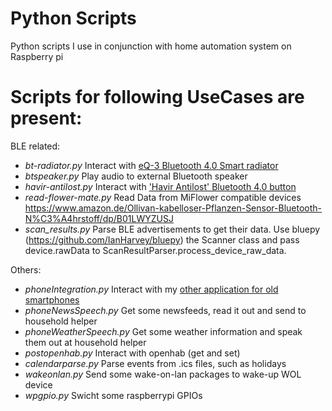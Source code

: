 # Python Scripts

Python scripts I use in conjunction with home automation system on Raspberry pi

Scripts for following UseCases are present:
===

BLE related:
* *bt-radiator.py* Interact with [eQ-3 Bluetooth 4.0 Smart radiator](https://www.amazon.de/eqiva-Bluetooth-Smart-Heizk%C3%B6rperthermostat-141771A1A/dp/B014VHFR6Y/ref=sr_1_6?ie=UTF8&qid=1477752458&sr=8-6&keywords=eq3+heizk%C3%B6rperthermostat)
* *btspeaker.py* Play audio to external Bluetooth speaker
* *havir-antilost.py* Interact with ['Havir Antilost' Bluetooth 4.0 button](https://www.amazon.de/Havir-Bluetooth-Anti-Anti-Diebstahl-Ger%C3%A4te-Haustiereaufrufer/dp/B019OOCV1I/ref=sr_1_2?ie=UTF8&qid=1477752354&sr=8-2&keywords=bluetooth+havir)
* *read-flower-mate.py* Read Data from MiFlower compatible devices https://www.amazon.de/Ollivan-kabelloser-Pflanzen-Sensor-Bluetooth-N%C3%A4hrstoff/dp/B01LWYZUSJ
* *scan_results.py* Parse BLE advertisements to get their data. Use bluepy (https://github.com/IanHarvey/bluepy) the Scanner class and pass device.rawData to ScanResultParser.process_device_raw_data.


Others:
* *phoneIntegration.py* Interact with my [other application for old smartphones](https://github.com/derHeinz/HouseholdHelper)
* *phoneNewsSpeech.py* Get some newsfeeds, read it out and send to household helper
* *phoneWeatherSpeech.py* Get some weather information and speak them out at household helper
* *postopenhab.py* Interact with openhab (get and set)
* *calendarparse.py* Parse events from .ics files, such as holidays
* *wakeonlan.py* Send some wake-on-lan packages to wake-up WOL device
* *wpgpio.py* Swicht some raspberrypi GPIOs
